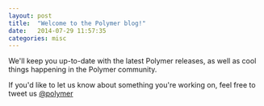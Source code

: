 ```yaml
---
layout: post
title:  "Welcome to the Polymer blog!"
date:   2014-07-29 11:57:35
categories: misc
---
```


We'll keep you up-to-date with the latest Polymer releases, as well as cool things happening in the Polymer community.

If you'd like to let us know about something you're working on, feel free to tweet us [@polymer](https://twitter.com/polymer)